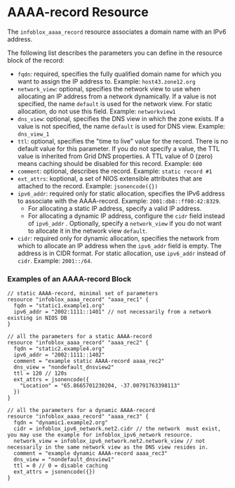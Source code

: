 # AAAA-record Resource

The `infoblox_aaaa_record` resource associates a domain name with an IPv6 address.

The following list describes the parameters you can define in the resource block of the record:

* `fqdn`: required, specifies the fully qualified domain name for which you want to assign the IP address to. Example: `host43.zone12.org`
* `network_view`: optional, specifies the network view to use when allocating an IP address from a network dynamically. If a value is not specified, the name `default` is used for the network view. For static allocation, do not use this field. Example: `networkview1`
* `dns_view`: optional, specifies the DNS view in which the zone exists. If a value is not specified, the name `default` is used for DNS view. Example: `dns_view_1`
* `ttl`: optional, specifies the "time to live" value for the record. There is no default value for this parameter. If you do not specify a value, the TTL value is inherited from Grid DNS properties. A TTL value of 0 (zero) means caching should be disabled for this record. Example: `600`
* `comment`: optional, describes the record. Example: `static record #1`
* `ext_attrs`: koptional, a set of NIOS extensible attributes that are attached to the record. Example: `jsonencode({})`
* `ipv6_addr`: required only for static allocation, specifies the IPv6 address to associate with the AAAA-record. Example: `2001:db8::ff00:42:8329`.
  * For allocating a static IP address, specify a valid IP address.
  * For allocating a dynamic IP address, configure the `cidr` field instead of `ipv6_addr` . Optionally, specify a `network_view` if you do not want to allocate it in the network view `default`.
* `cidr`: required only for dynamic allocation, specifies the network from which to allocate an IP address when the `ipv6_addr` field is empty. The address is in CIDR format. For static allocation, use `ipv6_addr` instead of `cidr`. Example: `2001::/64`.

### Examples of an AAAA-record Block

```hcl
// static AAAA-record, minimal set of parameters
resource "infoblox_aaaa_record" "aaaa_rec1" {
  fqdn = "static1.example1.org"
  ipv6_addr = "2002:1111::1401" // not necessarily from a network existing in NIOS DB
}

// all the parameters for a static AAAA-record
resource "infoblox_aaaa_record" "aaaa_rec2" {
  fqdn = "static2.example4.org"
  ipv6_addr = "2002:1111::1402"
  comment = "example static AAAA-record aaaa_rec2"
  dns_view = "nondefault_dnsview2"
  ttl = 120 // 120s
  ext_attrs = jsonencode({
    "Location" = "65.8665701230204, -37.00791763398113"
  })
}

// all the parameters for a dynamic AAAA-record
resource "infoblox_aaaa_record" "aaaa_rec3" {
  fqdn = "dynamic1.example2.org"
  cidr = infoblox_ipv6_network.net2.cidr // the network  must exist, you may use the example for infoblox_ipv6_network resource.
  network_view = infoblox_ipv6_network.net2.network_view // not necessarily in the same network view as the DNS view resides in.
  comment = "example dynamic AAAA-record aaaa_rec3"
  dns_view = "nondefault_dnsview1"
  ttl = 0 // 0 = disable caching
  ext_attrs = jsonencode({})
}
```
